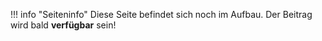 !!! info "Seiteninfo" 
      Diese Seite befindet sich noch im Aufbau. Der Beitrag wird bald **verfügbar** sein!
